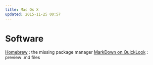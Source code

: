 ```yaml
---
title: Mac Os X
updated: 2015-11-25 00:57
---
```

# Software

[Homebrew](http://brew.sh/) : the missing package manager
[MarkDown on QuickLook](http://moss.io/blog/support-for-markdown-in-osx-quicklook/) : preview .md files
